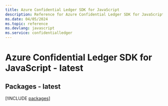 ```yaml
---
title: Azure Confidential Ledger SDK for JavaScript
description: Reference for Azure Confidential Ledger SDK for JavaScript
ms.date: 04/05/2024
ms.topic: reference
ms.devlang: javascript
ms.service: confidentialledger
---
```

# Azure Confidential Ledger SDK for JavaScript - latest
## Packages - latest
[!INCLUDE [packages](confidential-ledger-index.md)]